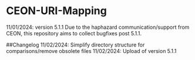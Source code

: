 # CEON-URI-Mapping
11/01/2024: version 5.1.1
Due to the haphazard communication/support from CEON, this repository aims to collect bugfixes post 5.1.1.

##Changelog
11/02/2024: Simplify directory structure for comparisons/remove obsolete files
11/02/2024: Upload of version 5.1.1


